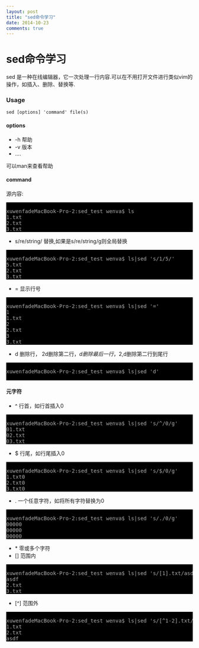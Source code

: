 ```yaml
---
layout: post
title: "sed命令学习"
date: 2014-10-23
comments: true
---
```

# sed命令学习


sed 是一种在线编辑器，它一次处理一行内容.可以在不用打开文件进行类似vim的操作，如插入、删除、替换等.

### Usage
	sed [options] 'command' file(s) 
	
#### options
* -h 帮助
* -v 版本
* ....

可以man来查看帮助

#### command
源内容:
<pre style="background:#000000"><font color="#aaaaaa">
xuwenfadeMacBook-Pro-2:sed_test wenva$ ls
1.txt
2.txt
3.txt
</font></pre>

* s/re/string/ 替换,如果是s/re/string/g则全局替换
<pre style="background:#000000"><font color="#aaaaaa">
xuwenfadeMacBook-Pro-2:sed_test wenva$ ls|sed 's/1/5/'
5.txt
2.txt
3.txt
</font></pre>
* = 显示行号
<pre style="background:#000000"><font color="#aaaaaa">
xuwenfadeMacBook-Pro-2:sed_test wenva$ ls|sed '='
1
1.txt
2
2.txt
3
3.txt
</font></pre>
* d 删除行， 2d删除第二行，$d删除最后一行，2,$d删除第二行到尾行
<pre style="background:#000000"><font color="#aaaaaa">
xuwenfadeMacBook-Pro-2:sed_test wenva$ ls|sed 'd'

</font></pre>

#### 元字符
* ^ 行首，如行首插入0
<pre style="background:#000000"><font color="#aaaaaa">
xuwenfadeMacBook-Pro-2:sed_test wenva$ ls|sed 's/^/0/g'
01.txt
02.txt
03.txt
</font></pre>
* $ 行尾，如行尾插入0
<pre style="background:#000000"><font color="#aaaaaa">
xuwenfadeMacBook-Pro-2:sed_test wenva$ ls|sed 's/$/0/g'
1.txt0
2.txt0
3.txt0
</font></pre>
* . 一个任意字符，如将所有字符替换为0
<pre style="background:#000000"><font color="#aaaaaa">
xuwenfadeMacBook-Pro-2:sed_test wenva$ ls|sed 's/./0/g'
00000
00000
00000
</font></pre>
* \* 零或多个字符 
* [] 范围内
<pre style="background:#000000"><font color="#aaaaaa">
xuwenfadeMacBook-Pro-2:sed_test wenva$ ls|sed 's/[1].txt/asdf/g'
asdf
2.txt
3.txt
</font></pre>
* [^] 范围外
<pre style="background:#000000"><font color="#aaaaaa">
xuwenfadeMacBook-Pro-2:sed_test wenva$ ls|sed 's/[^1-2].txt/asdf/g'
1.txt
2.txt
asdf
</font></pre>
